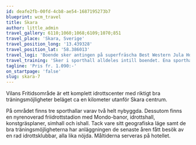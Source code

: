 ```yaml
---
id: deafe2fb-00fd-4cb8-ae54-1687195273b7
blueprint: wcm_travel
title: Skara
author: little_admin
travel_gallery: 6110;1060;1068;6109;1070;851
travel_place: 'Skara, Sverige'
travel_position_long: '13.439328'
travel_position_lat: '58.386013'
travel_logi: 'Boende sker antingen på superfräscha Best Western Jula Hotell & Konferens i 4-bäddsrum alt i stugor precis bredvid hotellet. Tillägg vid boende på hotellet i 1-3-bäddsrum och stugboende inkl. dusch/wc.'
travel_training: 'Sker i sporthall alldeles intill boendet. Ena sporthallen, med två planer, är nybyggd och invigdes i augusti 2016. På området finns även en friidrottsarena, ishall och simhall.'
tagline: 'Pris fr. 1.090:-'
on_startpage: 'false'
slug: skara-7
---
```

<p>Vilans Fritidsområde är ett komplett idrottscenter med riktigt bra träningsmöjligheter beläget ca en kilometer utanför Skara centrum.</p>
<p>På området finns tre sporthallar varav två helt nybyggda. Dessutom finns en nyrenoverad friidrottstadion med Mondo-banor, idrottshall, konstgräsplaner, simhall och ishall. Tack vare sitt geografiska läge samt de bra träningsmöjligheterna har anläggningen de senaste åren fått besök av en rad idrottsklubbar, alla lika nöjda. Måltiderna serveras på hotellet.</p>
